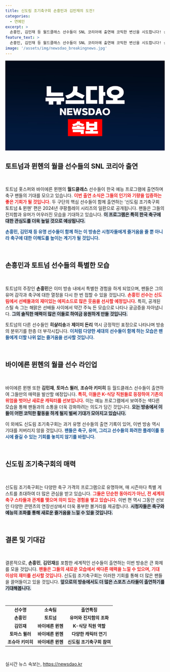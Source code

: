 ```yaml
---
title: 신도림 조기축구회 손흥민과 김민재의 도전!
categories:
  - 연예인
excerpt: >
  손흥민, 김민재 등 월드클래스 선수들이 SNL 코리아에 출연해 코믹한 변신을 시도합니다! 신도림 조기축구회에서 펼쳐질 그들의 유쾌한 도전, 놓치지 마세요!
feature_text: >
  손흥민, 김민재 등 월드클래스 선수들이 SNL 코리아에 출연해 코믹한 변신을 시도합니다! 신도림 조기축구회에서 펼쳐질 그들의 유쾌한 도전, 놓치지 마세요!
image: '/assets/img/newsdao_breakingnews.jpg'
---
```


<p><img src="/assets/img/newsdao_breakingnews.jpg" alt="flaretime 속보" /></p>

<h2 data-ke-size="size26">토트넘과 뮌헨의 월클 선수들의 SNL 코리아 출연</h2>

<p data-ke-size="size16">&nbsp;</p>

<p>토트넘 홋스퍼와 바이에른 뮌헨의 <b>월드클래스</b> 선수들이 한국 예능 프로그램에 출연하며 축구 팬들의 기대를 모으고 있습니다. <b><span style="color: #ee2323;">이번 출연 소식은 그들의 인기와 기량을 입증하는 좋은 기회가 될 것입니다.</span></b> 두 구단의 핵심 선수들이 함께 출연하는 ‘신도림 조기축구회 토트넘 &amp; 뮌헨’ 편은 2024년 쿠팡플레이 시리즈의 일환으로 공개됩니다. 팬들은 그들의 진지함과 유머가 어우러진 모습을 기대하고 있습니다. <b><span style="background-color: #21538527;">이 프로그램은 특히 한국 축구에 대한 관심도를 더욱 높일 것으로 예상됩니다.</span></b> </p>

<p><b><span style="color: #1a5490;">손흥민, 김민재 등 유명 선수들이 함께 하는 이 방송은 시청자들에게 즐거움을 줄 뿐 아니라 축구에 대한 이해도를 높이는 계기가 될 것입니다.</span></b> </p>

<p data-ke-size="size16">&nbsp;</p>

<h2 data-ke-size="size26">손흥민과 토트넘 선수들의 특별한 모습</h2>

<p data-ke-size="size16">&nbsp;</p>

<p>토트넘의 주장인 <b>손흥민</b>은 이미 방송 내에서 특별한 경험을 하게 되었으며, 팬들은 그의 유머 감각과 축구에 대한 열정을 다시 한 번 접할 수 있을 것입니다. <b><span style="color: #ee2323;">손흥민 선수는 신도림에서 선배들과의 재미있는 에피소드로 많은 웃음을 선사할 예정입니다.</span></b> 특히, 공개된 스틸 속 그는 해맑은 선배들 사이에서 약간 주눅 든 모습으로 나타나 궁금증을 자아냅니다. <b><span style="background-color: #21538527;">그의 솔직한 매력이 많은 이들로 하여금 응원하게 만들 것입니다.</span></b> </p>

<p>토트넘의 다른 선수들인 <b>히샬리송</b>과 <b>제이미 돈리</b> 역시 긍정적인 표정으로 나타나며 방송의 분위기를 한층 더 부각시킵니다. <b><span style="color: #1a5490;">이처럼 다양한 세대의 선수들이 함께 하는 모습은 팬들에게 더할 나위 없는 즐거움을 선사할 것입니다.</span></b></p>

<p data-ke-size="size16">&nbsp;</p>

<h2 data-ke-size="size26">바이에른 뮌헨의 월클 선수 라인업</h2>

<p data-ke-size="size16">&nbsp;</p>

<p>바이에른 뮌헨 또한 <b>김민재</b>, <b>토마스 뮐러</b>, <b>조슈아 키미히</b> 등 월드클래스 선수들이 출연하여 그들만의 매력을 발산할 예정입니다. <b><span style="color: #ee2323;">특히, 이들은 K-식당 직원들로 등장하여 기존의 위엄을 벗어난 새로운 캐릭터를 선보입니다.</span></b> 이는 예능 프로그램에서 보여주는 색다른 모습을 통해 팬들과의 소통을 더욱 강화하려는 의도가 담긴 것입니다. <b><span style="background-color: #21538527;">오는 방송에서 이들이 어떤 코믹한 활동을 하게 될지 벌써 기대가 모아지고 있습니다.</span></b> </p>

<p>이 외에도 신도림 조기축구회는 과거 유명 선수들의 출연 기록이 있어, 이번 방송 역시 기대를 저버리지 않을 것입니다. <b><span style="color: #1a5490;">팬들은 축구, 유머, 그리고 선수들의 화려한 플레이를 동시에 즐길 수 있는 기회를 놓치지 않기를 바랍니다.</span></b></p>

<p data-ke-size="size16">&nbsp;</p>

<h2 data-ke-size="size26">신도림 조기축구회의 매력</h2>

<p data-ke-size="size16">&nbsp;</p>

<p>신도림 조기축구회는 다양한 축구 가격의 프로그램으로 유명하며, 매 시즌마다 특별 게스트를 초대하여 더 많은 관심을 받고 있습니다. <b><span style="color: #ee2323;">그들은 단순한 동아리가 아닌, 전 세계의 축구 스타들과 관계를 맺으며 의미 있는 경험을 쌓고 있습니다.</span></b> 이번 편 역시 그동안 선보인 다양한 콘텐츠의 연장선상에서 더욱 풍부한 볼거리를 제공합니다. <b><span style="background-color: #21538527;">시청자들은 축구와 예능의 조화를 통해 새로운 즐거움을 느낄 수 있을 것입니다.</span></b></p>

<p data-ke-size="size16">&nbsp;</p>

<h2 data-ke-size="size26">결론 및 기대감</h2>

<p data-ke-size="size16">&nbsp;</p>

<p>결론적으로, <b>손흥민</b>, <b>김민재</b>를 포함한 세계적인 선수들이 출연하는 이번 방송은 큰 화제를 모을 것입니다. <b><span style="color: #ee2323;">팬들은 그들의 새로운 모습에서 색다른 매력을 느낄 수 있으며, 기대 이상의 재미를 선사할 것입니다.</span></b> 신도림 조기축구회는 이러한 기회를 통해 더 많은 팬들을 끌어들이고 있을 것입니다. <b><span style="background-color: #21538527;">앞으로의 방송에서도 더 많은 스포츠 스타들이 출연하기를 기대해봅니다.</span></b></p>

<p data-ke-size="size16">&nbsp;</p>

<table style="width: 100%; text-align: center;">
  <tr>
    <td style="text-align: center; height: 17px;"><b>선수명</b></td>
    <td style="text-align: center; height: 17px;"><b>소속팀</b></td>
    <td style="text-align: center; height: 17px;"><b>출연특징</b></td>
  </tr>
  <tr>
    <td style="text-align: center; height: 17px;"><b>손흥민</b></td>
    <td style="text-align: center; height: 17px;"><b>토트넘</b></td>
    <td style="text-align: center; height: 17px;"><b>유머와 진지함의 조화</b></td>
  </tr>
  <tr>
    <td style="text-align: center; height: 17px;"><b>김민재</b></td>
    <td style="text-align: center; height: 17px;"><b>바이에른 뮌헨</b></td>
    <td style="text-align: center; height: 17px;"><b>K-식당 직원 역할</b></td>
  </tr>
  <tr>
    <td style="text-align: center; height: 17px;"><b>토마스 뮐러</b></td>
    <td style="text-align: center; height: 17px;"><b>바이에른 뮌헨</b></td>
    <td style="text-align: center; height: 17px;"><b>다양한 캐릭터 연기</b></td>
  </tr>
  <tr>
    <td style="text-align: center; height: 17px;"><b>조슈아 키미히</b></td>
    <td style="text-align: center; height: 17px;"><b>바이에른 뮌헨</b></td>
    <td style="text-align: center; height: 17px;"><b>신도림 조기축구회 참여</b></td>
  </tr>
</table>

<p data-ke-size="size16">&nbsp;</p>
실시간 뉴스 속보는, <a href="https://newsdao.kr" rel="dofollow">https://newsdao.kr</a>


